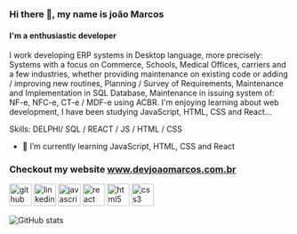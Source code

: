 ### Hi there 👋, my name is joão Marcos
#### I'm a enthusiastic developer 
I work developing ERP systems in Desktop language, more precisely: Systems with a focus on Commerce, Schools, Medical Offices, carriers and a few industries, whether providing maintenance on existing code or adding / improving new routines, Planning / Survey of Requirements, Maintenance and Implementation in SQL Database, Maintenance in issuing system of: NF-e, NFC-e, CT-e / MDF-e using ACBR. I'm enjoying learning about web development, I have been studying JavaScript, HTML, CSS and React...

Skills: DELPHI/ SQL / REACT / JS / HTML / CSS

- 🌱 I’m currently learning JavaScript, HTML, CSS and React 

### Checkout my website www.devjoaomarcos.com.br

[<img src='https://cdn.jsdelivr.net/npm/simple-icons@3.0.1/icons/github.svg' alt='github' height='40'>](https://github.com/joaomarcosfurtado)  [<img src='https://cdn.jsdelivr.net/npm/simple-icons@3.0.1/icons/linkedin.svg' alt='linkedin' height='40'>](https://www.linkedin.com/in/joao-marcos-furtado-de-paula//)  [<img src='https://cdn.jsdelivr.net/npm/simple-icons@3.0.1/icons/javascript.svg' alt='javascript' height='40'>](#)  [<img src='https://cdn.jsdelivr.net/npm/simple-icons@3.0.1/icons/react.svg' alt='react' height='40'>](#)  [<img src='https://cdn.jsdelivr.net/npm/simple-icons@3.0.1/icons/html5.svg' alt='html5' height='40'>](#)  [<img src='https://cdn.jsdelivr.net/npm/simple-icons@3.0.1/icons/css3.svg' alt='css3' height='40'>](#)  

![GitHub stats](https://github-readme-stats.vercel.app/api?username=joaomarcosfurtado&show_icons=true)  

